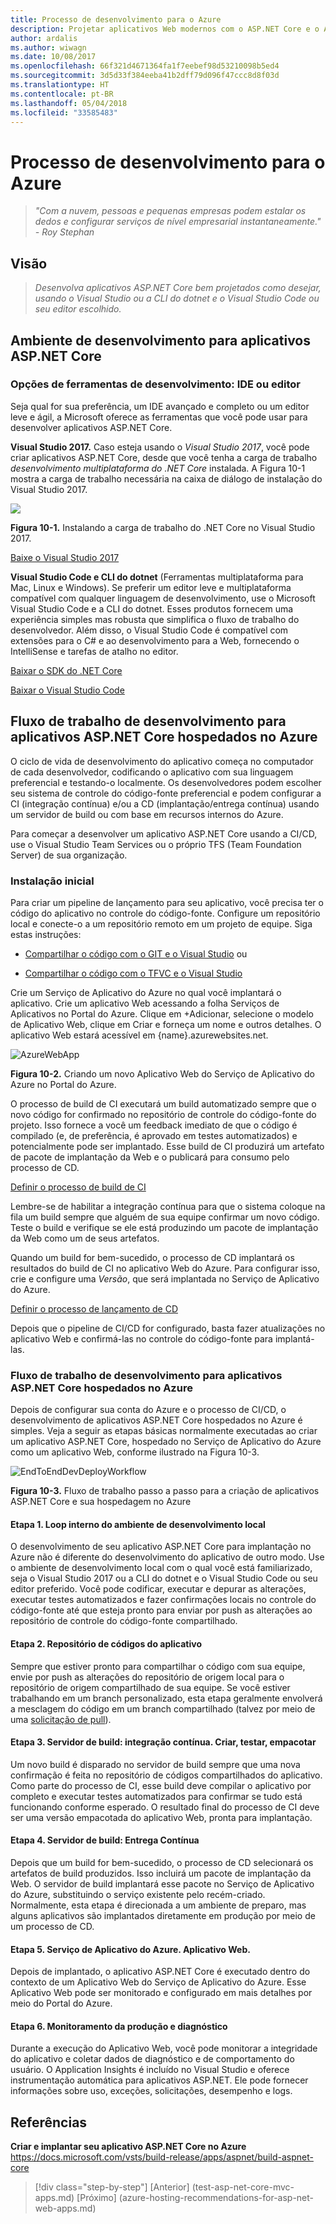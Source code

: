 ```yaml
---
title: Processo de desenvolvimento para o Azure
description: Projetar aplicativos Web modernos com o ASP.NET Core e o Azure | Processo de desenvolvimento para o Azure
author: ardalis
ms.author: wiwagn
ms.date: 10/08/2017
ms.openlocfilehash: 66f321d4671364fa1f7eebef98d53210098b5ed4
ms.sourcegitcommit: 3d5d33f384eeba41b2dff79d096f47ccc8d8f03d
ms.translationtype: HT
ms.contentlocale: pt-BR
ms.lasthandoff: 05/04/2018
ms.locfileid: "33585483"
---
```

# <a name="development-process-for-azure"></a>Processo de desenvolvimento para o Azure

> _"Com a nuvem, pessoas e pequenas empresas podem estalar os dedos e configurar serviços de nível empresarial instantaneamente."_  
> _- Roy Stephan_

 ## <a name="vision"></a>Visão

> *Desenvolva aplicativos ASP.NET Core bem projetados como desejar, usando o Visual Studio ou a CLI do dotnet e o Visual Studio Code ou seu editor escolhido.*

## <a name="development-environment-for-aspnet-core-apps"></a>Ambiente de desenvolvimento para aplicativos ASP.NET Core

### <a name="development-tools-choices-ide-or-editor"></a>Opções de ferramentas de desenvolvimento: IDE ou editor

Seja qual for sua preferência, um IDE avançado e completo ou um editor leve e ágil, a Microsoft oferece as ferramentas que você pode usar para desenvolver aplicativos ASP.NET Core.

**Visual Studio 2017.** Caso esteja usando o *Visual Studio 2017*, você pode criar aplicativos ASP.NET Core, desde que você tenha a carga de trabalho *desenvolvimento multiplataforma do .NET Core* instalada. A Figura 10-1 mostra a carga de trabalho necessária na caixa de diálogo de instalação do Visual Studio 2017.

![](./media/image10-1.png)

**Figura 10-1.** Instalando a carga de trabalho do .NET Core no Visual Studio 2017.

[Baixe o Visual Studio 2017](https://aka.ms/vsdownload?utm_source=mscom&utm_campaign=msdocs)

**Visual Studio Code e CLI do dotnet** (Ferramentas multiplataforma para Mac, Linux e Windows). Se preferir um editor leve e multiplataforma compatível com qualquer linguagem de desenvolvimento, use o Microsoft Visual Studio Code e a CLI do dotnet. Esses produtos fornecem uma experiência simples mas robusta que simplifica o fluxo de trabalho do desenvolvedor. Além disso, o Visual Studio Code é compatível com extensões para o C\# e ao desenvolvimento para a Web, fornecendo o IntelliSense e tarefas de atalho no editor.

[Baixar o SDK do .NET Core](https://www.microsoft.com/net/download/core)

[Baixar o Visual Studio Code](https://code.visualstudio.com/download)



## <a name="development-workflow-for-azure-hosted-aspnet-core-apps"></a>Fluxo de trabalho de desenvolvimento para aplicativos ASP.NET Core hospedados no Azure

O ciclo de vida de desenvolvimento do aplicativo começa no computador de cada desenvolvedor, codificando o aplicativo com sua linguagem preferencial e testando-o localmente. Os desenvolvedores podem escolher seu sistema de controle do código-fonte preferencial e podem configurar a CI (integração contínua) e/ou a CD (implantação/entrega contínua) usando um servidor de build ou com base em recursos internos do Azure.

Para começar a desenvolver um aplicativo ASP.NET Core usando a CI/CD, use o Visual Studio Team Services ou o próprio TFS (Team Foundation Server) de sua organização.

### <a name="initial-setup"></a>Instalação inicial

Para criar um pipeline de lançamento para seu aplicativo, você precisa ter o código do aplicativo no controle do código-fonte. Configure um repositório local e conecte-o a um repositório remoto em um projeto de equipe. Siga estas instruções:

-   [Compartilhar o código com o GIT e o Visual Studio](https://docs.microsoft.com/vsts/git/share-your-code-in-git-vs) ou

-   [Compartilhar o código com o TFVC e o Visual Studio](https://docs.microsoft.com/vsts/tfvc/share-your-code-in-tfvc-vs)

Crie um Serviço de Aplicativo do Azure no qual você implantará o aplicativo. Crie um aplicativo Web acessando a folha Serviços de Aplicativos no Portal do Azure. Clique em +Adicionar, selecione o modelo de Aplicativo Web, clique em Criar e forneça um nome e outros detalhes. O aplicativo Web estará acessível em {name}.azurewebsites.net.

![AzureWebApp](./media/image10-2.png)

**Figura 10-2.** Criando um novo Aplicativo Web do Serviço de Aplicativo do Azure no Portal do Azure.

O processo de build de CI executará um build automatizado sempre que o novo código for confirmado no repositório de controle do código-fonte do projeto. Isso fornece a você um feedback imediato de que o código é compilado (e, de preferência, é aprovado em testes automatizados) e potencialmente pode ser implantado. Esse build de CI produzirá um artefato de pacote de implantação da Web e o publicará para consumo pelo processo de CD.

[Definir o processo de build de CI](https://docs.microsoft.com/vsts/build-release/apps/aspnet/build-aspnet-core#ci)

Lembre-se de habilitar a integração contínua para que o sistema coloque na fila um build sempre que alguém de sua equipe confirmar um novo código. Teste o build e verifique se ele está produzindo um pacote de implantação da Web como um de seus artefatos.

Quando um build for bem-sucedido, o processo de CD implantará os resultados do build de CI no aplicativo Web do Azure. Para configurar isso, crie e configure uma *Versão*, que será implantada no Serviço de Aplicativo do Azure.

[Definir o processo de lançamento de CD](https://docs.microsoft.com/vsts/build-release/apps/aspnet/build-aspnet-core#cd)

Depois que o pipeline de CI/CD for configurado, basta fazer atualizações no aplicativo Web e confirmá-las no controle do código-fonte para implantá-las.

### <a name="workflow-for-developing-azure-hosted-aspnet-core-applications"></a>Fluxo de trabalho de desenvolvimento para aplicativos ASP.NET Core hospedados no Azure

Depois de configurar sua conta do Azure e o processo de CI/CD, o desenvolvimento de aplicativos ASP.NET Core hospedados no Azure é simples. Veja a seguir as etapas básicas normalmente executadas ao criar um aplicativo ASP.NET Core, hospedado no Serviço de Aplicativo do Azure como um aplicativo Web, conforme ilustrado na Figura 10-3.

![EndToEndDevDeployWorkflow](./media/image10-3.png)

**Figura 10-3.** Fluxo de trabalho passo a passo para a criação de aplicativos ASP.NET Core e sua hospedagem no Azure

#### <a name="step-1-local-dev-environment-inner-loop"></a>Etapa 1. Loop interno do ambiente de desenvolvimento local

O desenvolvimento de seu aplicativo ASP.NET Core para implantação no Azure não é diferente do desenvolvimento do aplicativo de outro modo. Use o ambiente de desenvolvimento local com o qual você está familiarizado, seja o Visual Studio 2017 ou a CLI do dotnet e o Visual Studio Code ou seu editor preferido. Você pode codificar, executar e depurar as alterações, executar testes automatizados e fazer confirmações locais no controle do código-fonte até que esteja pronto para enviar por push as alterações ao repositório de controle do código-fonte compartilhado.

#### <a name="step-2-application-code-repository"></a>Etapa 2. Repositório de códigos do aplicativo

Sempre que estiver pronto para compartilhar o código com sua equipe, envie por push as alterações do repositório de origem local para o repositório de origem compartilhado de sua equipe. Se você estiver trabalhando em um branch personalizado, esta etapa geralmente envolverá a mesclagem do código em um branch compartilhado (talvez por meio de uma [solicitação de pull](https://docs.microsoft.com/vsts/git/pull-requests)).

#### <a name="step-3-build-server-continuous-integration-build-test-package"></a>Etapa 3. Servidor de build: integração contínua. Criar, testar, empacotar

Um novo build é disparado no servidor de build sempre que uma nova confirmação é feita no repositório de códigos compartilhados do aplicativo. Como parte do processo de CI, esse build deve compilar o aplicativo por completo e executar testes automatizados para confirmar se tudo está funcionando conforme esperado. O resultado final do processo de CI deve ser uma versão empacotada do aplicativo Web, pronta para implantação.

#### <a name="step-4-build-server-continuous-delivery"></a>Etapa 4. Servidor de build: Entrega Contínua

Depois que um build for bem-sucedido, o processo de CD selecionará os artefatos de build produzidos. Isso incluirá um pacote de implantação da Web. O servidor de build implantará esse pacote no Serviço de Aplicativo do Azure, substituindo o serviço existente pelo recém-criado. Normalmente, esta etapa é direcionada a um ambiente de preparo, mas alguns aplicativos são implantados diretamente em produção por meio de um processo de CD.

#### <a name="step-5-azure-app-service-web-app"></a>Etapa 5. Serviço de Aplicativo do Azure. Aplicativo Web.

Depois de implantado, o aplicativo ASP.NET Core é executado dentro do contexto de um Aplicativo Web do Serviço de Aplicativo do Azure. Esse Aplicativo Web pode ser monitorado e configurado em mais detalhes por meio do Portal do Azure.

#### <a name="step-6-production-monitoring-and-diagnostics"></a>Etapa 6. Monitoramento da produção e diagnóstico

Durante a execução do Aplicativo Web, você pode monitorar a integridade do aplicativo e coletar dados de diagnóstico e de comportamento do usuário. O Application Insights é incluído no Visual Studio e oferece instrumentação automática para aplicativos ASP.NET. Ele pode fornecer informações sobre uso, exceções, solicitações, desempenho e logs.

## <a name="references"></a>Referências

**Criar e implantar seu aplicativo ASP.NET Core no Azure**  
<https://docs.microsoft.com/vsts/build-release/apps/aspnet/build-aspnet-core>


>[!div class="step-by-step"]
[Anterior] (test-asp-net-core-mvc-apps.md) [Próximo] (azure-hosting-recommendations-for-asp-net-web-apps.md)
